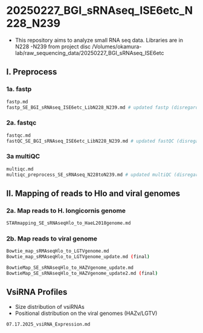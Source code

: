 # 20250227_BGI_sRNAseq_ISE6etc_N228_N239
- This repository aims to analyze small RNA seq data. Libraries are in N228 -N239 from project disc /Volumes/okamura-lab/raw_sequencing_data/20250227_BGI_sRNAseq_ISE6etc

## I. Preprocess
### 1a. fastp
```sh
fastp.md
fastp_SE_BGI_sRNAseq_ISE6etc_LibN228_N239.md # updated fastp (disregard "fastp.md")
```
### 2a. fastqc
```sh
fastqc.md
fastQC_SE_BGI_sRNAseq_ISE6etc_LibN228_N239.md # updated fastQC (disregard "fastqc.md")
```
### 3a multiQC
```sh
multiqc.md
multiqc_preprocess_SE_sRNAseq_N228toN239.md # updated multiQC (disregard "multiqc.md")
```

## II. Mapping of reads to Hlo and viral genomes

### 2a. Map reads to H. longicornis genome
```sh
STARmapping_SE_sRNAseqHlo_to_HaeL2018genome.md
```
### 2b. Map reads to viral genome
```sh
Bowtie_map_sRMAseqHlo_to_LGTVgenome.md
Bowtie_map_sRMAseqHlo_to_LGTVgenome_update.md (final)

BowtieMap_SE_sRNAseqHlo_to_HAZVgenome_update.md
BowtieMap_SE_sRNAseqHlo_to_HAZVgenome_update2.md (final)
```
## VsiRNA Profiles
- Size distribution of vsiRNAs
- Positional distribution on the viral genomes (HAZv/LGTV)
```sh
07.17.2025_vsiRNA_Expression.md
```
